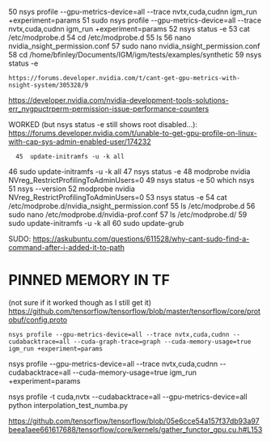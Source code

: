    50  nsys profile --gpu-metrics-device=all --trace nvtx,cuda,cudnn igm_run +experiment=params
   51  sudo nsys profile --gpu-metrics-device=all --trace nvtx,cuda,cudnn igm_run +experiment=params
   52  nsys status -e
   53  cat /etc/modprobe.d
   54  cd /etc/modprobe.d
   55  ls
   56  nano nvidia_nsight_permission.conf
   57  sudo nano nvidia_nsight_permission.conf
   58  cd /home/bfinley/Documents/IGM/igm/tests/examples/synthetic
   59  nsys status -e

	https://forums.developer.nvidia.com/t/cant-get-gpu-metrics-with-nsight-system/305328/9
   https://developer.nvidia.com/nvidia-development-tools-solutions-err_nvgpuctrperm-permission-issue-performance-counters
   
   WORKED (but nsys status -e still shows root disabled...):
   https://forums.developer.nvidia.com/t/unable-to-get-gpu-profile-on-linux-with-cap-sys-admin-enabled-user/174232

      45  update-initramfs -u -k all
   46  sudo update-initramfs -u -k all
   47  nsys status -e
   48  modprobe nvidia NVreg_RestrictProfilingToAdminUsers=0
   49  nsys status -e
   50  which nsys
   51  nsys --version
   52  modprobe nvidia NVreg_RestrictProfilingToAdminUsers=0
   53  nsys status -e
   54  cat /etc/modprobe.d/nvidia_nsight_permission.conf
   55  ls /etc/modprobe.d
   56  sudo nano /etc/modprobe.d/nvidia-prof.conf
   57  ls /etc/modprobe.d/
   59  sudo update-initramfs -u -k all
   60  sudo update-grub

   SUDO:
   https://askubuntu.com/questions/611528/why-cant-sudo-find-a-command-after-i-added-it-to-path

   # PINNED MEMORY IN TF
   (not sure if it worked though as I still get it)
   https://github.com/tensorflow/tensorflow/blob/master/tensorflow/core/protobuf/config.proto


   `nsys profile --gpu-metrics-device=all --trace nvtx,cuda,cudnn --cudabacktrace=all --cuda-graph-trace=graph --cuda-memory-usage=true igm_run +experiment=params`

nsys profile --gpu-metrics-device=all --trace nvtx,cuda,cudnn --cudabacktrace=all --cuda-memory-usage=true igm_run +experiment=params

   nsys profile -t cuda,nvtx --cudabacktrace=all --gpu-metrics-device=all python interpolation_test_numba.py

   https://github.com/tensorflow/tensorflow/blob/05e6cce54a157f37db93a97beea1aee661617688/tensorflow/core/kernels/gather_functor_gpu.cu.h#L153
